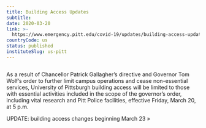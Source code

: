 ```yaml
---
title: Building Access Updates
subtitle: 
date: 2020-03-20
link: >-
  https://www.emergency.pitt.edu/covid-19/updates/building-access-updates
countryCode: us
status: published
instituteSlug: us-pitt
---
```

![]()

As a result of Chancellor Patrick Gallagher’s directive and Governor Tom Wolf’s order to further limit campus operations and cease non-essential services, University of Pittsburgh building access will be limited to those with essential activities included in the scope of the governor’s order, including vital research and Pitt Police facilities, effective Friday, March 20, at 5 p.m.

UPDATE: building access changes beginning March 23 »